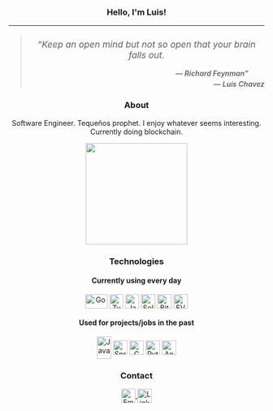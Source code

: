 <h3 align="center"> Hello, I'm Luis! </h3>

---

<blockquote style="text-align:center; font-style:italic;">
  <p style="font-size:1.25em; font-style:italic; padding-top:.5rem">“Keep an open mind but not so open that your brain falls out.</p>
  <footer style="margin-top:.5rem; text-align:right; padding-right:2rem; font-weight:600;">
    — Richard Feynman"
  </footer>
  <footer style="margin-top:.25rem; text-align:right; font-weight:600;">
    — Luis Chavez
  </footer>
</blockquote>

<h3 align="center">About</h3>
<p align="center">Software Engineer. Tequeños prophet. I enjoy whatever seems interesting. Currently doing blockchain.</p>

<p align="center">
  <img height=200 src="https://github-readme-stats.vercel.app/api?username=luisfc68&show=reviews,prs_merged,prs_merged_percentage&theme=transparent&show_icons=true&rank_icon=github" />
</p>



<h3 align="center">Technologies</h3>
<h4 align="center">Currently using every day</h4>
<p align="center">
    <img align="center" src="https://upload.wikimedia.org/wikipedia/commons/0/05/Go_Logo_Blue.svg" alt="Go" height="28px" width="44px" />
    <span style="width: 8px;"> </span>
    <img align="center" src="https://upload.wikimedia.org/wikipedia/commons/f/f5/Typescript.svg" alt="TypeScript" height="28px" width="27" />
    <span style="width: 8px;"> </span>
    <img align="center" src="https://upload.wikimedia.org/wikipedia/commons/9/99/Unofficial_JavaScript_logo_2.svg" alt="JavaScript" height="28px" width="27" />
    <span style="width: 8px;"> </span>
    <img align="center" src="https://upload.wikimedia.org/wikipedia/commons/9/98/Solidity_logo.svg" alt="Solidity" height="28px" width="28px" />
    <span style="width: 8px;"> </span>
    <img align="center" src="https://upload.wikimedia.org/wikipedia/commons/0/0e/Bitcoin_Logo.png" alt="Bitcoin" height="28px" width="28px" />
    <span style="width: 8px;"> </span>
    <img align="center" src="https://upload.wikimedia.org/wikipedia/commons/0/05/Ethereum_logo_2014.svg" alt="EVM" height="28px" width="28px" />
</p>

<h4 align="center">Used for projects/jobs in the past</h4>
<p align="center">
    <img align="center" src="https://upload.wikimedia.org/wikiversity/de/e/e1/Java-Logo.svg" alt="Java" height="44px" width="28px" />
    <span style="width: 8px;"> </span>
    <img align="center" src="https://upload.wikimedia.org/wikipedia/commons/7/79/Spring_Boot.svg" alt="Spring Boot" height="28px" width="28px" />
    <span style="width: 8px;"> </span>
    <img align="center" src="https://upload.wikimedia.org/wikipedia/commons/1/19/C_Logo.png" alt="C" height="28px" width="28px" />
    <span style="width: 8px;"> </span>
    <img align="center" src="https://upload.wikimedia.org/wikipedia/commons/3/31/Python-logo.png" alt="Python" height="28px" width="28px" />
    <span style="width: 8px;"> </span>
    <img align="center" src="https://upload.wikimedia.org/wikipedia/commons/c/cf/Angular_full_color_logo.svg" alt="Angular" height="28px" width="28px" />
</p>

<h3 align="center">Contact</h3>
<p align="center">
   <a href="mailto:luisfc68@gmail.com" target="blank">
    <img align="center" src="https://upload.wikimedia.org/wikipedia/commons/c/ce/Android_Email_8.1_Icon.png" alt="Email" height="28px" width="28px" />
  </a>
  <span style="width: 8px;"> </span>
  <a href="https://www.linkedin.com/in/luis-fernando-chavez-quevedo-b3132b22b/" target="blank">
    <img align="center" src="https://upload.wikimedia.org/wikipedia/commons/e/e8/Linkedin-logo-blue-In-square-40px.png" alt="LinkedIn" height="28px" width="28px" />
  </a>
</p>